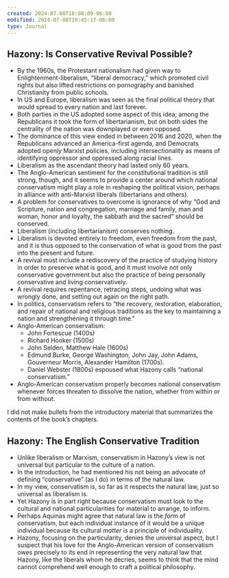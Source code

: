 ```yaml
---
created: 2024-07-08T18:08:09-06:00
modified: 2024-07-08T19:45:17-06:00
type: Journal
---
```


## Hazony: Is Conservative Revival Possible?

- By the 1960s, the Protestant nationalism had given way to Enlightenment-liberalism, “liberal democracy,” which promoted civil rights but also lifted restrictions on pornography and banished Christianity from public schools.
- In US and Europe, liberalism was seen as the final political theory that would spread to every nation and last forever.
- Both parties in the US adopted some aspect of this idea; among the Republicans it took the form of libertarianism, but on both sides the centrality of the nation was downplayed or even opposed.
- The dominance of this view ended in between 2016 and 2020, when the Republicans advanced an America-first agenda, and Democrats adopted openly Marxist policies, including intersectionality as means of identifying oppressor and oppressed along racial lines.
- Liberalism as the ascendant theory had lasted only 60 years.
- The Anglo-American sentiment for the constitutional tradition is still strong, though, and it seems to provide a center around which national conservatism might play a role in reshaping the political vision, perhaps in alliance with anti-Marxist liberals (libertarians and others).
- A problem for conservatives to overcome is ignorance of why “God and Scripture, nation and congregation, marriage and family, man and woman, honor and loyalty, the sabbath and the sacred” should be conserved.
- Liberalism (including libertarianism) conserves nothing.
- Liberalism is devoted entirely to freedom, even freedom from the past, and it is thus opposed to the conservation of what is good from the past into the present and future.
- A revival must include a rediscovery of the practice of studying history in order to preserve what is good, and it must involve not only conservative government but also the practice of being personally conservative and living conservatively.
- A revival requires repentance, retracing steps, undoing what was wrongly done, and setting out again on the right path.
- In politics, conservatism refers to “the recovery, restoration, elaboration, and repair of national and religious traditions as the key to maintaining a nation and strengthening it through time.”
- Anglo-American conservatism:
  - John Fortescue (1400s)
  - Richard Hooker (1500s)
  - John Selden, Matthew Hale (1600s)
  - Edmund Burke, George Washington, John Jay, John Adams, Gouverneur Morris, Alexander Hamilton (1700s).
  - Daniel Webster (1800s) espoused what Hazony calls “national conservatism.”
- Anglo-American conservatism properly becomes national conservatism whenever forces threaten to dissolve the nation, whether from within or from without.

I did not make bullets from the introductory material that summarizes the contents of the book’s chapters.

## Hazony: The English Conservative Tradition

- Unlike liberalism or Marxism, conservatism in Hazony’s view is not universal but particular to the culture of a nation.
- In the introduction, he had mentioned his not being an advocate of defining “conservative” (as I do) in terms of the natural law.
- In my view, conservatism is, so far as it respects the natural law, just so universal as liberalism is.
- Yet Hazony is in part right because conservatism must look to the cultural and national particularities for material to arrange, to inform.
- Perhaps Aquinas might agree that natural law is the *form* of conservatism, but each individual instance of it would be a unique individual because its cultural *matter* is a principle of individuality.
- Hazony, focusing on the particularity, denies the universal aspect, but I suspect that his love for the Anglo-American version of conservatism owes precisely to its end in representing the very natural law that Hazony, like the liberals whom he decries, seems to think that the mind cannot comprehend well enough to craft a political philosophy.
